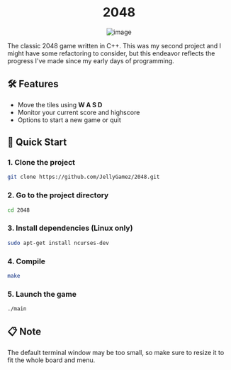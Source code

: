 <h1 align="center">
  2048
</h1>
<div align="center">

  ![image](https://github.com/user-attachments/assets/6c8baf20-49f9-47ff-8430-cae5a19fb6ae)

</div>
The classic 2048 game written in C++. This was my second project and I might have some refactoring to consider, but this endeavor reflects the progress I've made since my early days of programming.

 
## 🛠️ Features
- Move the tiles using **W A S D**
- Monitor your current score and highscore
- Options to start a new game or quit

## 🚀 Quick Start

### 1. Clone the project

```sh
git clone https://github.com/JellyGamez/2048.git
```

### 2. Go to the project directory

```sh
cd 2048
```

### 3. Install dependencies (Linux only)

```sh
sudo apt-get install ncurses-dev
```

### 4. Compile

```sh
make
```

### 5. Launch the game

```sh
./main
```

## 📋 Note
The default terminal window may be too small, so make sure to resize it to fit the whole board and menu.
